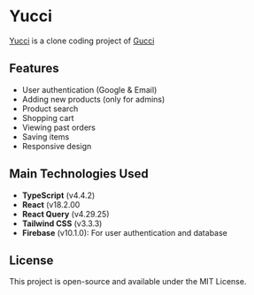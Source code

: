 # Yucci
[Yucci](https://yucci.vercel.app/) is a clone coding project of [Gucci](https://www.gucci.com/au/en_au/)
## Features
- User authentication (Google & Email)
- Adding new products (only for admins)
- Product search
- Shopping cart
- Viewing past orders
- Saving items
- Responsive design
## Main Technologies Used
- **TypeScript** (v4.4.2)
- **React** (v18.2.00
- **React Query** (v4.29.25)
- **Tailwind CSS** (v3.3.3)
- **Firebase** (v10.1.0): For user authentication and database
## License
This project is open-source and available under the MIT License.
